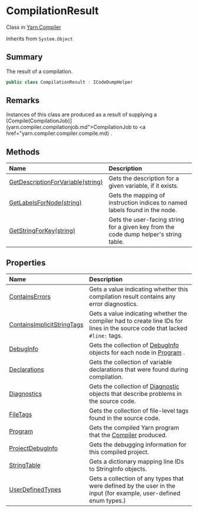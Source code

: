 # CompilationResult

Class in [Yarn.Compiler](/docs/api/csharp/yarn.compiler.md)

Inherits from `System.Object`

## Summary


The result of a compilation.


```csharp
public class CompilationResult : ICodeDumpHelper
```

## Remarks


Instances of this class are produced as a result of supplying a  [Compile(CompilationJob)](yarn.compiler.compilationjob.md">CompilationJob</a>  to  <a href="yarn.compiler.compiler.compile.md) .


## Methods

|Name|Description|
|:---|:---|
|[GetDescriptionForVariable(string)](/docs/api/csharp/yarn.compiler.compilationresult.getdescriptionforvariable.md)|Gets the description for a given variable, if it exists.|
|[GetLabelsForNode(string)](/docs/api/csharp/yarn.compiler.compilationresult.getlabelsfornode.md)|Gets the mapping of instruction indices to named labels found in the node.|
|[GetStringForKey(string)](/docs/api/csharp/yarn.compiler.compilationresult.getstringforkey.md)|Gets the user-facing string for a given key from the code dump helper's string table.|

## Properties

|Name|Description|
|:---|:---|
|[ContainsErrors](/docs/api/csharp/yarn.compiler.compilationresult.containserrors.md)|Gets a value indicating whether this compilation result contains any error diagnostics.|
|[ContainsImplicitStringTags](/docs/api/csharp/yarn.compiler.compilationresult.containsimplicitstringtags.md)|Gets a value indicating whether the compiler had to create line IDs for lines in the source code that lacked  `#line:`  tags.|
|[DebugInfo](/docs/api/csharp/yarn.compiler.compilationresult.debuginfo.md)|Gets the collection of  [DebugInfo](yarn.compiler.compilationresult.debuginfo.md)  objects for each node in  [Program](yarn.compiler.compilationresult.program.md) .|
|[Declarations](/docs/api/csharp/yarn.compiler.compilationresult.declarations.md)|Gets the collection of variable declarations that were found during compilation.|
|[Diagnostics](/docs/api/csharp/yarn.compiler.compilationresult.diagnostics.md)|Gets the collection of  [Diagnostic](yarn.compiler.diagnostic.md)  objects that describe problems in the source code.|
|[FileTags](/docs/api/csharp/yarn.compiler.compilationresult.filetags.md)|Gets the collection of file-level tags found in the source code.|
|[Program](/docs/api/csharp/yarn.compiler.compilationresult.program.md)|Gets the compiled Yarn program that the  [Compiler](yarn.compiler.compiler.md)  produced.|
|[ProjectDebugInfo](/docs/api/csharp/yarn.compiler.compilationresult.projectdebuginfo.md)|Gets the debugging information for this compiled project.|
|[StringTable](/docs/api/csharp/yarn.compiler.compilationresult.stringtable.md)|Gets a dictionary mapping line IDs to StringInfo objects.|
|[UserDefinedTypes](/docs/api/csharp/yarn.compiler.compilationresult.userdefinedtypes.md)|Gets a collection of any types that were defined by the user in the input (for example, user-defined enum types.)|

